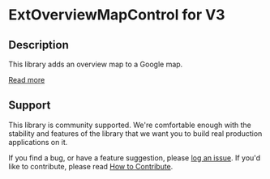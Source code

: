ExtOverviewMapControl for V3
============================

## Description

This library adds an overview map to a Google map.

[Read more][more]

## Support

This library is community supported. We're comfortable enough with the stability and features of
the library that we want you to build real production applications on it.

If you find a bug, or have a feature suggestion, please [log an issue][issues]. If you'd like to
contribute, please read [How to Contribute][contrib].

[issues]: https://github.com/googlemaps/v3-utility-library/issues
[contrib]: https://github.com/googlemaps/v3-utility-library/blob/master/archive/extoverviewmapcontrol/CONTRIB.md
[more]: http://htmlpreview.github.io/?http://github.com/googlemaps/v3-utility-library/blob/master/archive/extoverviewmapcontrol/docs/reference.html